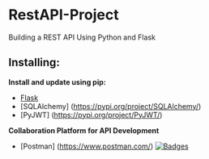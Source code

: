 # RestAPI-Project

Building a REST API Using Python and Flask

## Installing:

**Install and update using pip:**
* [Flask](https://pypi.org/project/Flask/)
* [SQLAlchemy] (https://pypi.org/project/SQLAlchemy/)
* [PyJWT] (https://pypi.org/project/PyJWT/)
 
**Collaboration Platform for API Development**
* [Postman] (https://www.postman.com/)
[![Badges](http://img.shields.io/:badges-7/7-ff6799.svg)](https://pypi.org/project/PyJWT/1.4.0/)
